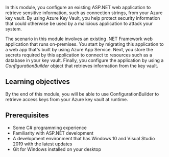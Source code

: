 In this module, you configure an existing ASP.NET web application to retrieve sensitive information, such as connection strings, from your Azure key vault. By using Azure Key Vault, you help protect security information that could otherwise be used by a malicious application to attack your system.

The scenario in this module involves an existing .NET Framework web application that runs on-premises. You start by migrating this application to a web app that's built by using Azure App Service. Next, you store the secrets required by this application to connect to resources such as a database in your key vault. Finally, you configure the application by using a *ConfigurationBuilder* object that retrieves information from the key vault. 

## Learning objectives

By the end of this module, you will be able to use ConfigurationBuilder to retrieve access keys from your Azure key vault at runtime.

## Prerequisites

- Some C# programming experience
- Familiarity with ASP.NET development
- A development environment that has Windows 10 and Visual Studio 2019 with the latest updates
- Git for Windows installed on your desktop 
